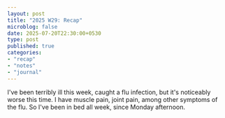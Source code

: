 ```yaml
---
layout: post
title: "2025 W29: Recap"
microblog: false
date: 2025-07-20T22:30:00+0530
type: post
published: true
categories:
- "recap"
- "notes"
- "journal"
---
```


I've been terribly ill this week, caught a flu infection, but it's noticeably worse this time. I have muscle pain, joint pain, among other symptoms of the flu. So I've been in bed all week, since Monday afternoon. 